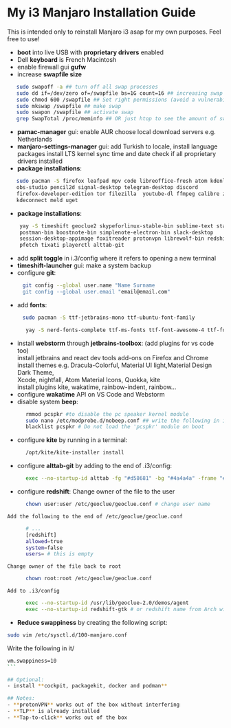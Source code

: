 # My i3 Manjaro Installation Guide

This is intended only to reinstall Manjaro i3 asap for my own purposes. Feel free to use!

- **boot** into live USB with **proprietary drivers** enabled
- Dell **keyboard** is French Macintosh
- enable firewall gui **gufw**
- increase **swapfile size**
```bash
   sudo swapoff -a ## turn off all swap processes
   sudo dd if=/dev/zero of=/swapfile bs=1G count=16 ## increasing swap to 16 GB
   sudo chmod 600 /swapfile ## Set right permissions (avoid a vulnerability)
   sudo mkswap /swapfile ## make swap
   sudo swapon /swapfile ## activate swap
   grep SwapTotal /proc/meminfo ## OR just htop to see the amount of swap available
```
- **pamac-manager** gui: enable AUR
                    choose local download servers e.g. Netherlands
- **manjaro-settings-manager** gui: add Turkish to locale, install language packages
                                    install LTS kernel
                                    sync time and date
                                    check if all proprietary drivers installed
- **package installations**:
 ```bash
    sudo pacman -S firefox leafpad mpv code libreoffice-fresh atom kdenlive    
    obs-studio pencil2d signal-desktop telegram-desktop discord    
    firefox-developer-edition tor filezilla  youtube-dl ffmpeg calibre zathura    
    kdeconnect meld uget
 ```
 - **package installations**:
```bash
    yay -S timeshift geoclue2 skypeforlinux-stable-bin sublime-text stacer kite    
    postman-bin boostnote-bin simplenote-electron-bin slack-desktop    
    session-desktop-appimage foxitreader protonvpn librewolf-bin redshift-minimal    
    pfetch tixati playerctl alttab-git
```
- add **split toggle** in i.3/config where it refers to opening a new terminal 
- **timeshift-launcher** gui: make a system backup
- configure **git**:
```bash
     git config --global user.name "Name Surname
     git config --global user.email "email@email.com"
```
- add **fonts**:
```bash
     sudo pacman -S ttf-jetbrains-mono ttf-ubuntu-font-family
```
```bash
      yay -S nerd-fonts-complete ttf-ms-fonts ttf-font-awesome-4 ttf-font-icons ttf-ionicos 
```
- install **webstorm** through **jetbrains-toolbox**: (add plugins for vs code too)    
      install  jetbrains and react dev tools add-ons on Firefox and Chrome    
      install themes e.g. Dracula-Colorful, Material UI light,Material Design Dark Theme,      
      Xcode, nightfall, Atom Material Icons, Quokka, kite    
      install plugins kite, wakatime, rainbow-indent, rainbow…    
- configure **wakatime** API on VS Code and Webstorm
- disable system **beep**:
```bash
      rmmod pcspkr #to disable the pc speaker kernel module
      sudo nano /etc/modprobe.d/nobeep.conf ## write the following in it
      blacklist pcspkr # Do not load the 'pcspkr' module on boot
```
- configure **kite** by running in a terminal:
```bash
      /opt/kite/kite-installer install
```
- configure **alttab-git** by adding to the end of .i3/config:
```bash
      exec --no-startup-id alttab -fg "#d58681" -bg "#4a4a4a" -frame "#eb564d" -t 128x150 -i 127x64
```
- configure **redshift**:
    Change owner of the file to the user
```bash
      chown user:user /etc/geoclue/geoclue.conf # change user name
```      
    Add the following to the end of /etc/geoclue/geoclue.conf
       
```bash
      # ...
      [redshift]
      allowed=true
      system=false
      users= # this is empty
```
    Change owner of the file back to root

```bash
      chown root:root /etc/geoclue/geoclue.conf
```
    Add to .i3/config
```bash
      exec --no-startup-id /usr/lib/geoclue-2.0/demos/agent 
      exec --no-startup-id redshift-gtk # or redshift name from Arch wiki    
```
- **Reduce swappiness** by creating the following script:
```bash
sudo vim /etc/sysctl.d/100-manjaro.conf
```
Write the following in it/
````bash
vm.swappiness=10
```

## Optional:
- install **cockpit, packagekit, docker and podman**

## Notes:
- **protonVPN** works out of the box without interfering
- **TLP** is already installed
- **Tap-to-click** works out of the box

